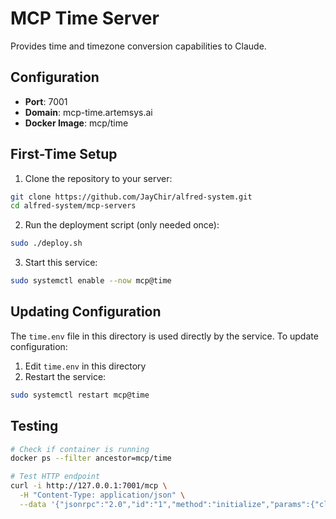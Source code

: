 # MCP Time Server

Provides time and timezone conversion capabilities to Claude.

## Configuration

- **Port**: 7001
- **Domain**: mcp-time.artemsys.ai
- **Docker Image**: mcp/time

## First-Time Setup

1. Clone the repository to your server:
```bash
git clone https://github.com/JayChir/alfred-system.git
cd alfred-system/mcp-servers
```

2. Run the deployment script (only needed once):
```bash
sudo ./deploy.sh
```

3. Start this service:
```bash
sudo systemctl enable --now mcp@time
```

## Updating Configuration

The `time.env` file in this directory is used directly by the service.
To update configuration:

1. Edit `time.env` in this directory
2. Restart the service:
```bash
sudo systemctl restart mcp@time
```

## Testing

```bash
# Check if container is running
docker ps --filter ancestor=mcp/time

# Test HTTP endpoint
curl -i http://127.0.0.1:7001/mcp \
  -H "Content-Type: application/json" \
  --data '{"jsonrpc":"2.0","id":"1","method":"initialize","params":{"clientInfo":{"name":"probe","version":"1.0.0"}}}'
```